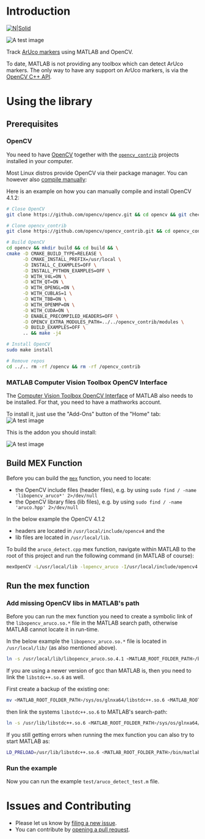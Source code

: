 # Introduction
[![N|Solid](http://turlucode.com/wp-content/uploads/2017/10/turlucode_.png)](http://turlucode.com/)

![A test image](https://turlucode.com/wp-content/uploads/2019/12/aruco-axis.png)

Track [ArUco markers](https://docs.opencv.org/4.1.2/d9/d6d/tutorial_table_of_content_aruco.html) using MATLAB and OpenCV.

To date, MATLAB is not providing any toolbox which can detect ArUco markers. The only way to have any support on ArUco markers, is via the [OpenCV C++ API](https://nl.mathworks.com/matlabcentral/fileexchange/47953-computer-vision-toolbox-opencv-interface).

# Using the library

## Prerequisites

### OpenCV

You need to have [OpenCV](https://opencv.org/) together with the [`opencv_contrib`](https://github.com/opencv/opencv_contrib) projects installed in your computer.

Most Linux distros provide OpenCV via their package manager. You can however also [compile manually](https://docs.opencv.org/4.1.2/d7/d9f/tutorial_linux_install.html):


Here is an example on how you can manually compile and install OpenCV 4.1.2:
```sh
# Close OpenCV
git clone https://github.com/opencv/opencv.git && cd opencv && git checkout 4.1.2 && cd .. &&

# Clone opencv_contrib
git clone https://github.com/opencv/opencv_contrib.git && cd opencv_contrib && git checkout 4.1.2 && cd ..

# Build OpenCV
cd opencv && mkdir build && cd build && \
cmake -D CMAKE_BUILD_TYPE=RELEASE \
      -D CMAKE_INSTALL_PREFIX=/usr/local \
      -D INSTALL_C_EXAMPLES=OFF \
      -D INSTALL_PYTHON_EXAMPLES=OFF \
      -D WITH_V4L=ON \
      -D WITH_QT=ON \
      -D WITH_OPENGL=ON \
      -D WITH_CUBLAS=1 \
      -D WITH_TBB=ON \
      -D WITH_OPENMP=ON \
      -D WITH_CUDA=ON \
      -D ENABLE_PRECOMPILED_HEADERS=OFF \
      -D OPENCV_EXTRA_MODULES_PATH=../../opencv_contrib/modules \
      -D BUILD_EXAMPLES=OFF \
      .. && make -j4

# Install OpenCV
sudo make install

# Remove repos
cd ../.. rm -rf /opencv && rm -rf /opencv_contrib
```

### MATLAB Computer Vision Toolbox OpenCV Interface

The [Computer Vision Toolbox OpenCV Interface](https://nl.mathworks.com/matlabcentral/fileexchange/47953-computer-vision-toolbox-opencv-interface) of MATLAB also needs to be installed. For that, you need to have a mathworks account.

To install it, just use the "Add-Ons" button of the "Home" tab:  ![A test image](https://turlucode.com/wp-content/uploads/2019/12/matlab_addons.png)

This is the addon you should install:

![A test image](https://turlucode.com/wp-content/uploads/2019/12/computer_vision_toolbox_opencv_interface.png)


## Build MEX Function

Before you can build the [`mex`](https://nl.mathworks.com/help/matlab/matlab_external/choosing-mex-applications.html) function, you need to locate:

- the OpenCV include files (header files), e.g. by using `sudo find / -name 'libopencv_aruco*' 2>/dev/null`
- the OpenCV library files (lib files), e.g. by using `sudo find / -name 'aruco.hpp' 2>/dev/null`

In the below example the OpenCV 4.1.2 
- headers are located in `/usr/local/include/opencv4` and the
- lib files are located in `/usr/local/lib`.

To build the `aruco_detect.cpp` mex function, navigate within MATLAB to the root of this project and run the following command (in MATLAB of course):

```sh
mexOpenCV -L/usr/local/lib -lopencv_aruco -I/usr/local/include/opencv4 aruco_detect.cpp
```

## Run the mex function

### Add missing OpenCV libs in MATLAB's path

Before you can run the mex function you need to create a symbolic link of the `libopencv_aruco.so.*` file in the MATLAB search path, otherwise MATLAB cannot locate it in run-time.

In the below example the `libopencv_aruco.so.*` file is located in `/usr/local/lib/` (as also mentioned above).

```sh
ln -s /usr/local/lib/libopencv_aruco.so.4.1 <MATLAB_ROOT_FOLDER_PATH>/bin/glnxa64/libopencv_aruco.so.4.1
```

If you are using a newer version of gcc than MATLAB is, then you need to link the `libstdc++.so.6` as well.

First create a backup of the existing one:

```sh
mv <MATLAB_ROOT_FOLDER_PATH>/sys/os/glnxa64/libstdc++.so.6 <MATLAB_ROOT_FOLDER_PATH>/sys/os/glnxa64/libstdc++.so.6.backup
```

then link the systems `libstdc++.so.6` to MATLAB's search-path:

```sh
ln -s /usr/lib/libstdc++.so.6 <MATLAB_ROOT_FOLDER_PATH>/sys/os/glnxa64/libstdc++.so.6
```

If you still getting errors when running the mex function you can also try to start MATLAB as:

```sh
LD_PRELOAD=/usr/lib/libstdc++.so.6 <MATLAB_ROOT_FOLDER_PATH>/bin/matlab -desktop
```

### Run the example

Now you can run the example `test/aruco_detect_test.m` file.

# Issues and Contributing
  - Please let us know by [filing a new 
issue](https://github.com/turlucode/matlab-aruco/issues/new).
  - You can contribute by [opening a pull 
request](https://github.com/turlucode/matlab-aruco/compare).